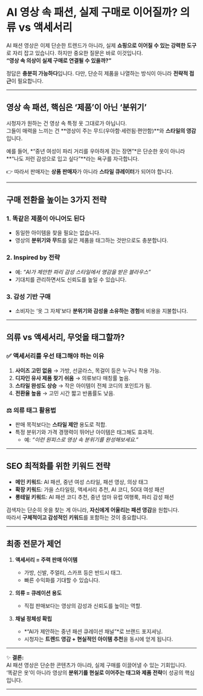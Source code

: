 # AI 영상 속 패션, 실제 구매로 이어질까? 의류 vs 액세서리

AI 패션 영상은 이제 단순한 트렌드가 아니라, 실제 **쇼핑으로 이어질 수 있는 강력한 도구**로 자리 잡고 있습니다. 하지만 중요한 질문은 바로 이것입니다.  
**“영상 속 의상이 실제 구매로 연결될 수 있을까?”**  

정답은 **충분히 가능하다**입니다. 다만, 단순히 제품을 나열하는 방식이 아니라 **전략적 접근**이 필요합니다.  

---

## 영상 속 패션, 핵심은 ‘제품’이 아닌 ‘분위기’  

시청자가 원하는 건 영상 속 특정 옷 그대로가 아닙니다.  
그들이 매력을 느끼는 건 **영상이 주는 무드(우아함·세련됨·편안함)**와 **스타일의 영감**입니다.  

예를 들어, *“중년 여성이 파리 거리를 우아하게 걷는 장면”*은 단순한 옷이 아니라 **“나도 저런 감성으로 입고 싶다”**라는 욕구를 자극합니다.  

👉 따라서 판매자는 **상품 판매자**가 아니라 **스타일 큐레이터**가 되어야 합니다.  

---

## 구매 전환을 높이는 3가지 전략  

### 1. 똑같은 제품이 아니어도 된다  
- 동일한 아이템을 찾을 필요는 없습니다.  
- 영상의 **분위기와 무드**를 닮은 제품을 태그하는 것만으로도 충분합니다.  

### 2. Inspired by 전략  
- 예: *“AI가 제안한 파리 감성 스타일에서 영감을 받은 블라우스”*  
- 기대치를 관리하면서도 신뢰도를 높일 수 있습니다.  

### 3. 감성 기반 구매  
- 소비자는 ‘옷 그 자체’보다 **분위기와 감성을 소유하는 경험**에 비용을 지불합니다.  

---

## 의류 vs 액세서리, 무엇을 태그할까?  

### ✅ 액세서리를 우선 태그해야 하는 이유  
1. **사이즈 고민 없음** → 가방, 선글라스, 목걸이 등은 누구나 착용 가능.  
2. **디자인 유사 제품 찾기 쉬움** → 의류보다 매칭률 높음.  
3. **스타일 완성도 상승** → 작은 아이템이 전체 코디의 포인트가 됨.  
4. **전환율 높음** → 고민 시간 짧고 반품률도 낮음.  

### ⚖️ 의류 태그 활용법  
- 판매 목적보다는 **스타일 제안** 용도로 적합.  
- 특정 분위기와 가격 경쟁력이 뛰어난 아이템은 태그해도 효과적.  
  - 예: *“이런 원피스로 영상 속 분위기를 완성해보세요.”*  

---

## SEO 최적화를 위한 키워드 전략  

- **메인 키워드**: AI 패션, 중년 여성 스타일, 패션 영상, 의상 태그  
- **확장 키워드**: 가을 스타일링, 액세서리 추천, AI 코디, 50대 여성 패션  
- **롱테일 키워드**: AI 패션 코디 추천, 중년 엄마 유럽 여행룩, 파리 감성 패션  

검색자는 단순히 옷을 찾는 게 아니라, **자신에게 어울리는 패션 영감**을 원합니다.  
따라서 **구체적이고 감성적인 키워드**를 포함하는 것이 중요합니다.  

---

## 최종 전문가 제언  

1. **액세서리 = 주력 판매 아이템**  
   - 가방, 신발, 주얼리, 스카프 등은 반드시 태그.  
   - 빠른 수익화를 기대할 수 있습니다.  

2. **의류 = 큐레이션 용도**  
   - 직접 판매보다는 영상의 감성과 신뢰도를 높이는 역할.  

3. **채널 정체성 확립**  
   - *“AI가 제안하는 중년 패션 큐레이션 채널”*로 브랜드 포지셔닝.  
   - 시청자는 **트렌드 영감 + 현실적인 아이템 추천**을 동시에 얻게 됩니다.  

---

✨ **결론:**  
AI 패션 영상은 단순한 콘텐츠가 아니라, 실제 구매를 이끌어낼 수 있는 기회입니다.  
‘똑같은 옷’이 아니라 영상의 **분위기를 현실로 이어주는 태그와 제품 전략**이 성공의 핵심입니다.  

---
